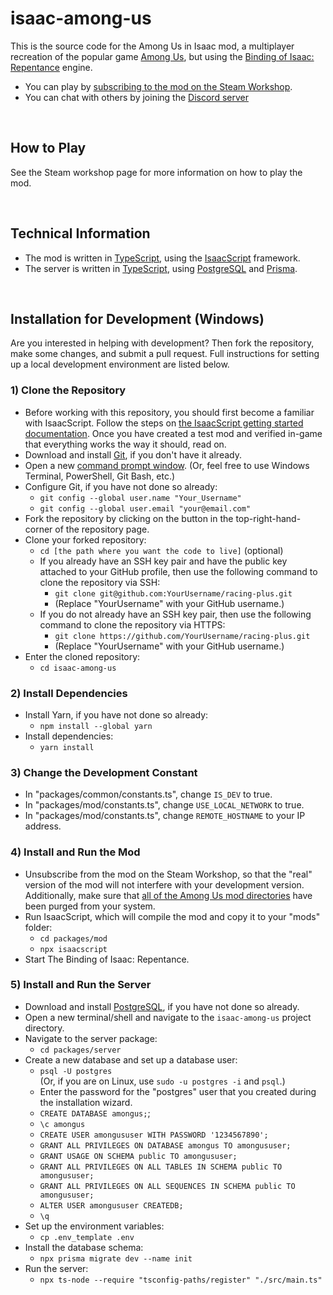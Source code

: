 # isaac-among-us

<!-- markdownlint-disable MD033 -->

This is the source code for the Among Us in Isaac mod, a multiplayer recreation of the popular game [Among Us](https://store.steampowered.com/app/945360/Among_Us/), but using the [Binding of Isaac: Repentance](https://store.steampowered.com/app/1426300/The_Binding_of_Isaac_Repentance/) engine.

- You can play by [subscribing to the mod on the Steam Workshop](https://steamcommunity.com/app/250900/workshop/).
- You can chat with others by joining the [Discord server](https://discord.gg/K7Rh66G2vM)

<br>

## How to Play

See the Steam workshop page for more information on how to play the mod.

<br>

## Technical Information

- The mod is written in [TypeScript](https://www.typescriptlang.org/), using the [IsaacScript](https://isaacscript.github.io/) framework.
- The server is written in [TypeScript](https://www.typescriptlang.org/), using [PostgreSQL](https://www.postgresql.org/) and [Prisma](https://www.prisma.io/).

<br>

## Installation for Development (Windows)

Are you interested in helping with development? Then fork the repository, make some changes, and submit a pull request. Full instructions for setting up a local development environment are listed below.

### 1) Clone the Repository

- Before working with this repository, you should first become a familiar with IsaacScript. Follow the steps on [the IsaacScript getting started documentation](https://isaacscript.github.io/docs/getting-started). Once you have created a test mod and verified in-game that everything works the way it should, read on.
- Download and install [Git](https://git-scm.com/), if you don't have it already.
- Open a new [command prompt window](https://www.howtogeek.com/235101/10-ways-to-open-the-command-prompt-in-windows-10/). (Or, feel free to use Windows Terminal, PowerShell, Git Bash, etc.)
- Configure Git, if you have not done so already:
  - `git config --global user.name "Your_Username"`
  - `git config --global user.email "your@email.com"`
- Fork the repository by clicking on the button in the top-right-hand-corner of the repository page.
- Clone your forked repository:
  - `cd [the path where you want the code to live]` (optional)
  - If you already have an SSH key pair and have the public key attached to your GitHub profile, then use the following command to clone the repository via SSH:
    - `git clone git@github.com:YourUsername/racing-plus.git`
    - (Replace "YourUsername" with your GitHub username.)
  - If you do not already have an SSH key pair, then use the following command to clone the repository via HTTPS:
    - `git clone https://github.com/YourUsername/racing-plus.git`
    - (Replace "YourUsername" with your GitHub username.)
- Enter the cloned repository:
  - `cd isaac-among-us`

### 2) Install Dependencies

- Install Yarn, if you have not done so already:
  - `npm install --global yarn`
- Install dependencies:
  - `yarn install`

### 3) Change the Development Constant

- In "packages/common/constants.ts", change `IS_DEV` to true.
- In "packages/mod/constants.ts", change `USE_LOCAL_NETWORK` to true.
- In "packages/mod/constants.ts", change `REMOTE_HOSTNAME` to your IP address.

### 4) Install and Run the Mod

- Unsubscribe from the mod on the Steam Workshop, so that the "real" version of the mod will not interfere with your development version. Additionally, make sure that [all of the Among Us mod directories](https://github.com/Zamiell/isaac-faq/blob/main/directories-and-save-files.md) have been purged from your system.
- Run IsaacScript, which will compile the mod and copy it to your "mods" folder:
  - `cd packages/mod`
  - `npx isaacscript`
- Start The Binding of Isaac: Repentance.

### 5) Install and Run the Server

- Download and install [PostgreSQL](https://www.postgresql.org/download/), if you have not done so already.
- Open a new terminal/shell and navigate to the `isaac-among-us` project directory.
- Navigate to the server package:
  - `cd packages/server`
- Create a new database and set up a database user:
  - `psql -U postgres` <br>
    (Or, if you are on Linux, use `sudo -u postgres -i` and `psql`.)
  - Enter the password for the "postgres" user that you created during the installation wizard.
  - `CREATE DATABASE amongus;`;
  - `\c amongus`
  - `CREATE USER amongususer WITH PASSWORD '1234567890';`
  - `GRANT ALL PRIVILEGES ON DATABASE amongus TO amongususer;`
  - `GRANT USAGE ON SCHEMA public TO amongususer;`
  - `GRANT ALL PRIVILEGES ON ALL TABLES IN SCHEMA public TO amongususer;`
  - `GRANT ALL PRIVILEGES ON ALL SEQUENCES IN SCHEMA public TO amongususer;`
  - `ALTER USER amongususer CREATEDB;`
  - `\q`
- Set up the environment variables:
  - `cp .env_template .env`
- Install the database schema:
  - `npx prisma migrate dev --name init`
- Run the server:
  - `npx ts-node --require "tsconfig-paths/register" "./src/main.ts"`
